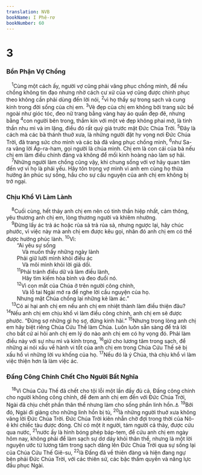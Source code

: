 ```yaml
---
translation: NVB
bookName: I Phê-rơ 
bookNumber: 60
---
```


<div class="title"><h1>3</h1><h3>Bổn Phận Vợ Chồng </h3></div>
<span class="verse 1phi_3_1"> <sup>1</sup>Cùng một cách ấy, người vợ cũng phải vâng phục chồng mình, để nếu chồng không tin đạo nhưng nhờ cách cư xử của vợ cũng được chinh phục theo không cần phải dùng đến lời nói, </span>
<span class="verse 1phi_3_2"><sup>2</sup>vì họ thấy sự trong sạch và cung kính trong đời sống của chị em. </span>
<span class="verse 1phi_3_3"><sup>3</sup>Vẻ đẹp của chị em không bởi trang sức bề ngoài như gióc tóc, đeo nữ trang bằng vàng hay áo quần đẹp đẽ, nhưng bằng </span>
<span class="verse 1phi_3_4"><sup>4</sup>con người bên trong, thầm kín với một vẻ đẹp không phai mờ, là tinh thần nhu mì và im lặng, điều đó rất quý giá trước mặt Đức Chúa Trời. </span>
<span class="verse 1phi_3_5"><sup>5</sup>Đây là cách mà các bà thánh thuở xưa, là những người đặt hy vọng nơi Đức Chúa Trời, đã trang sức cho mình và các bà đã vâng phục chồng mình, </span>
<span class="verse 1phi_3_6"><sup>6</sup>như Sa-ra vâng lời Áp-ra-ham, gọi người là chúa mình. Chị em là con cái của bà nếu chị em làm điều chính đáng và không để mối kinh hoàng nào làm sợ hãi. <br/></span>
<span class="verse 1phi_3_7"> <sup>7</sup>Những người làm chồng cũng vậy, khi chung sống với vợ hãy quan tâm đến vợ vì họ là phái yếu. Hãy tôn trọng vợ mình vì anh em cùng họ thừa hưởng ân phúc sự sống, hầu cho sự cầu nguyện của anh chị em không bị trở ngại. <br/></span>
<div class="title"><h3>Chịu Khổ Vì Làm Lành </h3></div>
<span class="verse 1phi_3_8"> <sup>8</sup>Cuối cùng, hết thảy anh chị em nên có tinh thần hiệp nhất, cảm thông, yêu thương anh chị em, lòng thương người và khiêm nhường. <br/></span>
<span class="verse 1phi_3_9"> <sup>9</sup>Đừng lấy ác trả ác hoặc rủa sả trả rủa sả, nhưng ngược lại, hãy chúc phước, vì việc này mà anh chị em được kêu gọi, nhân đó anh chị em có thể được hưởng phúc lành. </span>
<span class="verse 1phi_3_10"><sup>10</sup>Vì: <br/>  “Ai yêu sự sống <br/>   Và muốn thấy những ngày lành <br/>  Phải giữ lưỡi mình khỏi điều ác <br/>   Và môi mình khỏi lời giả dối. <br/></span>
<span class="verse 1phi_3_11">  <sup>11</sup>Phải tránh điều dữ và làm điều lành, <br/>   Hãy tìm kiếm hòa bình và đeo đuổi nó. <br/></span>
<span class="verse 1phi_3_12">  <sup>12</sup>Vì con mắt của Chúa ở trên người công chính, <br/>   Và lỗ tai Ngài mở ra để nghe lời cầu nguyện của họ. <br/>  Nhưng mặt Chúa chống lại những kẻ làm ác.” <br/></span>
<span class="verse 1phi_3_13"> <sup>13</sup>Có ai hại anh chị em nếu anh chị em nhiệt thành làm điều thiện đâu? </span>
<span class="verse 1phi_3_14"><sup>14</sup>Nếu anh chị em chịu khổ vì làm điều công chính, anh chị em sẽ được phước. “Đừng sợ những gì họ sợ, đừng kinh hãi.” </span>
<span class="verse 1phi_3_15"><sup>15</sup>Nhưng trong lòng anh chị em hãy biệt riêng Chúa Cứu Thế làm Chúa. Luôn luôn sẵn sàng để trả lời cho bất cứ ai hỏi anh chị em lý do nào anh chị em có hy vọng đó. Phải làm điều này với sự nhu mì và kính trọng, </span>
<span class="verse 1phi_3_16"><sup>16</sup>giữ cho lương tâm trong sạch, để những ai nói xấu về hành vi tốt của anh chị em trong Chúa Cứu Thế sẽ bị xấu hổ vì những lời vu khống của họ. </span>
<span class="verse 1phi_3_17"><sup>17</sup>Nếu đó là ý Chúa, thà chịu khổ vì làm việc thiện hơn là làm việc ác. <br/></span>
<div class="title"><h3>Đấng Công Chính Chết Cho Người Bất Nghĩa </h3></div>
<span class="verse 1phi_3_18"> <sup>18</sup>Vì Chúa Cứu Thế đã chết cho tội lỗi một lần đầy đủ cả, Đấng công chính cho người không công chính, để đem anh chị em đến với Đức Chúa Trời, Ngài đã chịu chết phần thân thể nhưng làm cho sống phần linh hồn.<a data-toggle="tooltip" data-placement="bottom" title="Nt: tâm linh">⚓</a></span>
<span class="verse 1phi_3_19"><sup>19</sup>Bởi đó, Ngài đi giảng cho những linh hồn bị tù, </span>
<span class="verse 1phi_3_20"><sup>20</sup>là những người thuở xưa không vâng lời Đức Chúa Trời. Đức Chúa Trời kiên nhẫn chờ đợi trong thời của Nô-ê khi chiếc tàu được đóng. Chỉ có một ít người, tám người cả thảy, được cứu qua nước, </span>
<span class="verse 1phi_3_21"><sup>21</sup>nước ấy là hình bóng phép báp-tem, để cứu anh chị em ngày hôm nay, không phải để làm sạch sự dơ dáy khỏi thân thể, nhưng là một lời nguyện ước từ lương tâm trong sạch dâng lên Đức Chúa Trời qua sự sống lại của Chúa Cứu Thế Giê-su, </span>
<span class="verse 1phi_3_22"><sup>22</sup>là Đấng đã về thiên đàng và hiện đang ngự bên phải Đức Chúa Trời, với các thiên sứ, các bậc thẩm quyền và năng lực đầu phục Ngài. <br/></span>
